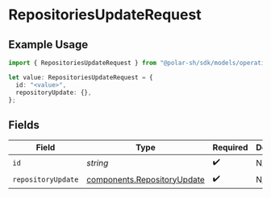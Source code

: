 # RepositoriesUpdateRequest

## Example Usage

```typescript
import { RepositoriesUpdateRequest } from "@polar-sh/sdk/models/operations";

let value: RepositoriesUpdateRequest = {
  id: "<value>",
  repositoryUpdate: {},
};
```

## Fields

| Field                                                                      | Type                                                                       | Required                                                                   | Description                                                                |
| -------------------------------------------------------------------------- | -------------------------------------------------------------------------- | -------------------------------------------------------------------------- | -------------------------------------------------------------------------- |
| `id`                                                                       | *string*                                                                   | :heavy_check_mark:                                                         | N/A                                                                        |
| `repositoryUpdate`                                                         | [components.RepositoryUpdate](../../models/components/repositoryupdate.md) | :heavy_check_mark:                                                         | N/A                                                                        |